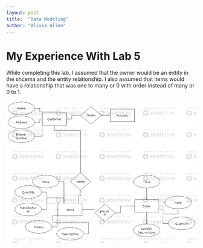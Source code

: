 ```yaml
---
layout: post
title:  "Data Modeling"
author: "Alivia Allen"
---
```

# My Experience With Lab 5
While completing this lab, I assumed that the owner would be an entity in the
shcema and the entity relationship. I also assumed that items would have a
relationship that was one to many or 0 with order instead of many or 0 to 1.

![no image found](https://github.com/Alivia-Allen/blog/blob/main/ERD.png)
